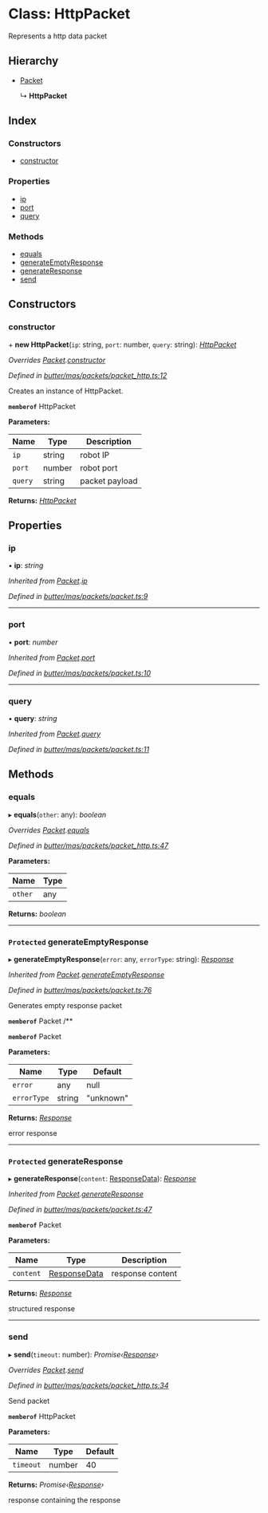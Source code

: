 
# Class: HttpPacket

Represents a http data packet

## Hierarchy

* [Packet](_butter_mas_packets_packet_.packet.md)

  ↳ **HttpPacket**

## Index

### Constructors

* [constructor](_butter_mas_packets_packet_http_.httppacket.md#constructor)

### Properties

* [ip](_butter_mas_packets_packet_http_.httppacket.md#ip)
* [port](_butter_mas_packets_packet_http_.httppacket.md#port)
* [query](_butter_mas_packets_packet_http_.httppacket.md#query)

### Methods

* [equals](_butter_mas_packets_packet_http_.httppacket.md#equals)
* [generateEmptyResponse](_butter_mas_packets_packet_http_.httppacket.md#protected-generateemptyresponse)
* [generateResponse](_butter_mas_packets_packet_http_.httppacket.md#protected-generateresponse)
* [send](_butter_mas_packets_packet_http_.httppacket.md#send)

## Constructors

###  constructor

\+ **new HttpPacket**(`ip`: string, `port`: number, `query`: string): *[HttpPacket](_butter_mas_packets_packet_http_.httppacket.md)*

*Overrides [Packet](_butter_mas_packets_packet_.packet.md).[constructor](_butter_mas_packets_packet_.packet.md#constructor)*

*Defined in [butter/mas/packets/packet_http.ts:12](https://github.com/butter-robotics/Butter.MAS.JavascriptAPI/blob/f2f46d3/butter/mas/packets/packet_http.ts#L12)*

Creates an instance of HttpPacket.

**`memberof`** HttpPacket

**Parameters:**

Name | Type | Description |
------ | ------ | ------ |
`ip` | string | robot IP |
`port` | number | robot port |
`query` | string | packet payload |

**Returns:** *[HttpPacket](_butter_mas_packets_packet_http_.httppacket.md)*

## Properties

###  ip

• **ip**: *string*

*Inherited from [Packet](_butter_mas_packets_packet_.packet.md).[ip](_butter_mas_packets_packet_.packet.md#ip)*

*Defined in [butter/mas/packets/packet.ts:9](https://github.com/butter-robotics/Butter.MAS.JavascriptAPI/blob/f2f46d3/butter/mas/packets/packet.ts#L9)*

___

###  port

• **port**: *number*

*Inherited from [Packet](_butter_mas_packets_packet_.packet.md).[port](_butter_mas_packets_packet_.packet.md#port)*

*Defined in [butter/mas/packets/packet.ts:10](https://github.com/butter-robotics/Butter.MAS.JavascriptAPI/blob/f2f46d3/butter/mas/packets/packet.ts#L10)*

___

###  query

• **query**: *string*

*Inherited from [Packet](_butter_mas_packets_packet_.packet.md).[query](_butter_mas_packets_packet_.packet.md#query)*

*Defined in [butter/mas/packets/packet.ts:11](https://github.com/butter-robotics/Butter.MAS.JavascriptAPI/blob/f2f46d3/butter/mas/packets/packet.ts#L11)*

## Methods

###  equals

▸ **equals**(`other`: any): *boolean*

*Overrides [Packet](_butter_mas_packets_packet_.packet.md).[equals](_butter_mas_packets_packet_.packet.md#equals)*

*Defined in [butter/mas/packets/packet_http.ts:47](https://github.com/butter-robotics/Butter.MAS.JavascriptAPI/blob/f2f46d3/butter/mas/packets/packet_http.ts#L47)*

**Parameters:**

Name | Type |
------ | ------ |
`other` | any |

**Returns:** *boolean*

___

### `Protected` generateEmptyResponse

▸ **generateEmptyResponse**(`error`: any, `errorType`: string): *[Response](../interfaces/_butter_mas_interfaces_response_.response.md)*

*Inherited from [Packet](_butter_mas_packets_packet_.packet.md).[generateEmptyResponse](_butter_mas_packets_packet_.packet.md#protected-generateemptyresponse)*

*Defined in [butter/mas/packets/packet.ts:76](https://github.com/butter-robotics/Butter.MAS.JavascriptAPI/blob/f2f46d3/butter/mas/packets/packet.ts#L76)*

Generates empty response packet

**`memberof`** Packet
/**

**`memberof`** Packet

**Parameters:**

Name | Type | Default |
------ | ------ | ------ |
`error` | any | null |
`errorType` | string | "unknown" |

**Returns:** *[Response](../interfaces/_butter_mas_interfaces_response_.response.md)*

error response

___

### `Protected` generateResponse

▸ **generateResponse**(`content`: [ResponseData](../interfaces/_butter_mas_interfaces_response_.responsedata.md)): *[Response](../interfaces/_butter_mas_interfaces_response_.response.md)*

*Inherited from [Packet](_butter_mas_packets_packet_.packet.md).[generateResponse](_butter_mas_packets_packet_.packet.md#protected-generateresponse)*

*Defined in [butter/mas/packets/packet.ts:47](https://github.com/butter-robotics/Butter.MAS.JavascriptAPI/blob/f2f46d3/butter/mas/packets/packet.ts#L47)*

**`memberof`** Packet

**Parameters:**

Name | Type | Description |
------ | ------ | ------ |
`content` | [ResponseData](../interfaces/_butter_mas_interfaces_response_.responsedata.md) | response content |

**Returns:** *[Response](../interfaces/_butter_mas_interfaces_response_.response.md)*

structured response

___

###  send

▸ **send**(`timeout`: number): *Promise‹[Response](../interfaces/_butter_mas_interfaces_response_.response.md)›*

*Overrides [Packet](_butter_mas_packets_packet_.packet.md).[send](_butter_mas_packets_packet_.packet.md#send)*

*Defined in [butter/mas/packets/packet_http.ts:34](https://github.com/butter-robotics/Butter.MAS.JavascriptAPI/blob/f2f46d3/butter/mas/packets/packet_http.ts#L34)*

Send packet

**`memberof`** HttpPacket

**Parameters:**

Name | Type | Default |
------ | ------ | ------ |
`timeout` | number | 40 |

**Returns:** *Promise‹[Response](../interfaces/_butter_mas_interfaces_response_.response.md)›*

response containing the response
